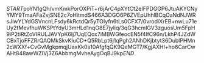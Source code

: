 $START$poYN1gQh/vmKmkPorOXPiT+r6jArC4pXYtCt2eIFPDGGP6JtuAKYCNyYMY9TmaAFaZvjSNE2c7oHitmdS466A3DGO6P6ZVEpUhhlBCqOaNdNJWRsJlwYLYdGSVncnLFsdy6kRctdQr5yTOIyfn6tLs0CFX7/0vrodiXrEB+nwLu71eUy2fMevfhuWKSPtYdyU3mHLd1nqO8E7jyliq/3qG3hcmIGV3zguosUm5FpH9iP2tiRtZoVIRULJAVYpK6Ij7UqEQox7iMBWGfeocEN5f4lfC96n/LkhP4JZdWCBxTjoFFZRrQAQMkSkvKluCD+Q5RbLpt6j1qPgh2ANhDKjbtyt36DublPHMn2cWXXf+CvGvMgkpmqjUaxKk0s10AfgfqQK9QeMGT7/KgjAXHI+ho6CarCwAHt848awWZIVj3Z6AbbmgMvheAygOqBJ9kp$END$